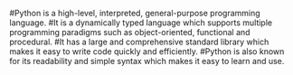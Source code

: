 

#Python is a high-level, interpreted, general-purpose programming language. 
#It is a dynamically typed language which supports multiple programming paradigms such as object-oriented, functional and procedural. 
#It has a large and comprehensive standard library which makes it easy to write code quickly and efficiently. 
#Python is also known for its readability and simple syntax which makes it easy to learn and use.